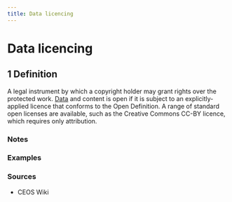 ```yaml
---
title: Data licencing
---
```


# Data licencing

## 1 Definition

A legal instrument by which a copyright holder may grant rights over the protected work. [Data](../data) and content is open if it is subject to an explicitly-applied licence that conforms to the Open Definition. A range of standard open licenses are  available, such as the Creative Commons CC-BY licence, which requires only attribution.

### Notes 

### Examples 

### Sources
- CEOS Wiki
